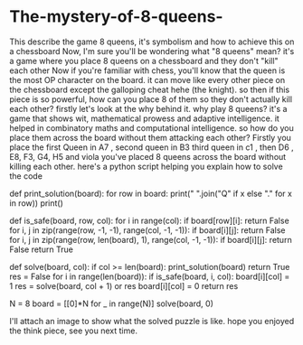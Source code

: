 # The-mystery-of-8-queens-
This describe the game 8 queens, it's symbolism and how to achieve this on a chessboard 
Now, I'm sure you'll be wondering what "8 queens" mean? it's a game where you place 8 queens on a chessboard and they don't "kill" each other 
Now if you're familiar with chess, you'll know that the queen is the most OP character on the board. it can move like every other piece on the chessboard except the galloping cheat hehe (the knight). so then if this piece is so powerful, how can you place 8 of them so they don't actually kill each other?
firstly let's look at the why behind it. why play 8 queens? it's a game that shows wit, mathematical prowess and adaptive intelligence. it helped in combinatory maths and computational intelligence. 
so how do you place them across the board without them attacking each other? 
Firstly you place the first Queen in A7 , second queen in B3 third queen in c1 , then D6 , E8, F3, G4, H5
and viola you've placed 8 queens across the board without killing each other. 
here's a python script helping you explain how to solve the code 



def print_solution(board):
    for row in board:
        print(" ".join("Q" if x else "." for x in row))
    print()

def is_safe(board, row, col):
    for i in range(col):
        if board[row][i]:
            return False
    for i, j in zip(range(row, -1, -1), range(col, -1, -1)):
        if board[i][j]:
            return False
    for i, j in zip(range(row, len(board), 1), range(col, -1, -1)):
        if board[i][j]:
            return False
    return True

def solve(board, col):
    if col >= len(board):
        print_solution(board)
        return True
    res = False
    for i in range(len(board)):
        if is_safe(board, i, col):
            board[i][col] = 1
            res = solve(board, col + 1) or res
            board[i][col] = 0
    return res

N = 8
board = [[0]*N for _ in range(N)]
solve(board, 0)

I'll attach an image to show what the solved puzzle is like.
hope you enjoyed the think piece, see you next time.
